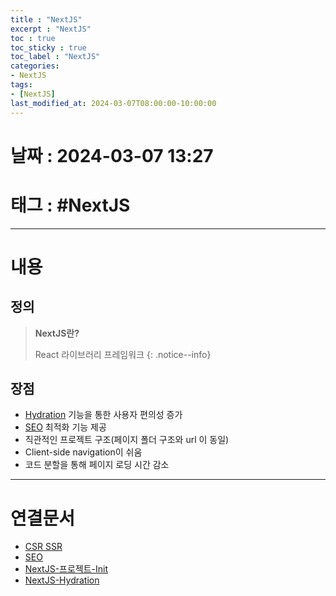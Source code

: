 ```yaml
---
title : "NextJS"
excerpt : "NextJS"
toc : true
toc_sticky : true
toc_label : "NextJS"
categories:
- NextJS
tags:
- [NextJS]
last_modified_at: 2024-03-07T08:00:00-10:00:00
---
```


# 날짜 : 2024-03-07 13:27

# 태그 : #NextJS
---

# 내용

## 정의
> **NextJS란?**
>
> React 라이브러리 프레임워크
{: .notice--info}

## 장점
- [Hydration](../../nextjs/nextjs-NextJS-Hydration) 기능을 통한 사용자 편의성 증가
- [SEO](../../servercommon/servercommon-SEO) 최적화 기능 제공
- 직관적인 프로젝트 구조(페이지 폴더 구조와 url 이 동일)
- Client-side navigation이 쉬움
- 코드 분할을 통해 페이지 로딩 시간 감소

---

# 연결문서
- [CSR SSR](../../webcommon/webcommon-CSR-SSR)
- [SEO](../../servercommon/servercommon-SEO)
- [NextJS-프로젝트-Init](../../nextjs/nextjs-NextJS-프로젝트-Init)
- [NextJS-Hydration](../../nextjs/nextjs-NextJS-Hydration)